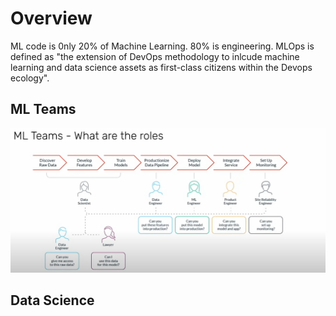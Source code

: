 # Overview
ML code is 0nly 20% of Machine Learning. 80% is engineering.
MLOps is defined as "the extension of DevOps methodology to inlcude machine learning and data science assets as first-class citizens within the Devops ecology".

## ML Teams
<img src="./_images/mlteams.png" />

## Data Science
